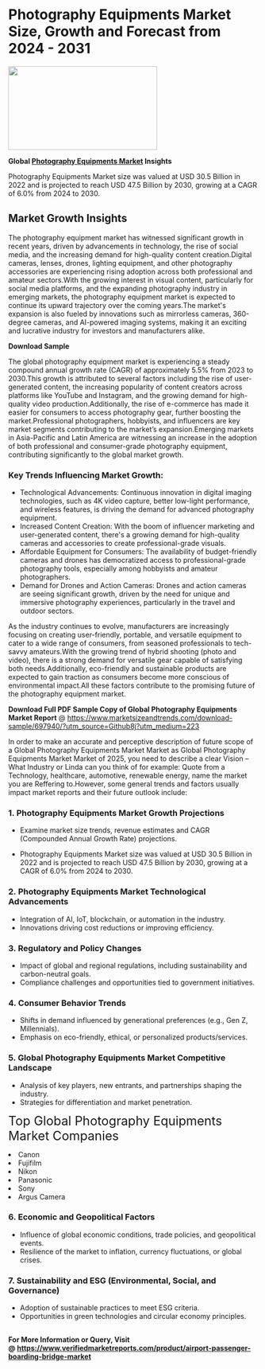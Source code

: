 <H1>Photography Equipments Market Size, Growth and Forecast from 2024 - 2031</H1><img class="aligncenter size-medium wp-image-584254" src="https://thirdeyenews.in/wp-content/uploads/2024/09/Global-Market-Research-300x168.jpeg" alt="" width="300" height="168" /><p><strong>Global&nbsp;<a href="https://www.marketsizeandtrends.com/download-sample/697940/?utm_source=Github8j?utm_medium=223">Photography Equipments Market</a> Insights</strong></p><p>Photography Equipments Market size was valued at USD 30.5 Billion in 2022 and is projected to reach USD 47.5 Billion by 2030, growing at a CAGR of 6.0% from 2024 to 2030.</p><p><h2>Market Growth Insights</h2> <p>The photography equipment market has witnessed significant growth in recent years, driven by advancements in technology, the rise of social media, and the increasing demand for high-quality content creation.Digital cameras, lenses, drones, lighting equipment, and other photography accessories are experiencing rising adoption across both professional and amateur sectors.With the growing interest in visual content, particularly for social media platforms, and the expanding photography industry in emerging markets, the photography equipment market is expected to continue its upward trajectory over the coming years.The market's expansion is also fueled by innovations such as mirrorless cameras, 360-degree cameras, and AI-powered imaging systems, making it an exciting and lucrative industry for investors and manufacturers alike.</p> <p><strong>Download Sample</strong></p> <p>The global photography equipment market is experiencing a steady compound annual growth rate (CAGR) of approximately 5.5% from 2023 to 2030.This growth is attributed to several factors including the rise of user-generated content, the increasing popularity of content creators across platforms like YouTube and Instagram, and the growing demand for high-quality video production.Additionally, the rise of e-commerce has made it easier for consumers to access photography gear, further boosting the market.Professional photographers, hobbyists, and influencers are key market segments contributing to the market’s expansion.Emerging markets in Asia-Pacific and Latin America are witnessing an increase in the adoption of both professional and consumer-grade photography equipment, contributing significantly to the global market growth.<h3>Key Trends Influencing Market Growth:</h3> <ul> <li>Technological Advancements: Continuous innovation in digital imaging technologies, such as 4K video capture, better low-light performance, and wireless features, is driving the demand for advanced photography equipment.</li> <li>Increased Content Creation: With the boom of influencer marketing and user-generated content, there's a growing demand for high-quality cameras and accessories to create professional-grade visuals.</li> <li>Affordable Equipment for Consumers: The availability of budget-friendly cameras and drones has democratized access to professional-grade photography tools, especially among hobbyists and amateur photographers.</li> <li>Demand for Drones and Action Cameras: Drones and action cameras are seeing significant growth, driven by the need for unique and immersive photography experiences, particularly in the travel and outdoor sectors.</li> </ul> <p>As the industry continues to evolve, manufacturers are increasingly focusing on creating user-friendly, portable, and versatile equipment to cater to a wide range of consumers, from seasoned professionals to tech-savvy amateurs.With the growing trend of hybrid shooting (photo and video), there is a strong demand for versatile gear capable of satisfying both needs.Additionally, eco-friendly and sustainable products are expected to gain traction as consumers become more conscious of environmental impact.All these factors contribute to the promising future of the photography equipment market.</p> <p><span class=""><strong>Download Full PDF Sample Copy of Global Photography Equipments Market Report</strong> @ <a href="https://www.marketsizeandtrends.com/download-sample/697940/?utm_source=Github8j?utm_medium=223" target="_blank">https://www.marketsizeandtrends.com/download-sample/697940/?utm_source=Github8j?utm_medium=223</a></span></p><p>In order to make an accurate and perceptive description of future scope of a Global&nbsp;Photography Equipments Market Market as Global&nbsp;Photography Equipments Market Market of 2025, you need to describe a clear Vision &ndash; What Industry or Linda can you think of for example: Quote from a Technology, healthcare, automotive, renewable energy, name the market you are Reffering to.However, some general trends and factors usually impact market reports and their future outlook include:</p><h3>1.&nbsp;<strong>Photography Equipments Market Growth Projections</strong></h3><ul><li>Examine market size trends, revenue estimates and CAGR (Compounded Annual Growth Rate) projections.</li><li><p>Photography Equipments Market size was valued at USD 30.5 Billion in 2022 and is projected to reach USD 47.5 Billion by 2030, growing at a CAGR of 6.0% from 2024 to 2030.</p></li></ul><h3>2.&nbsp;<strong>Photography Equipments Market Technological Advancements</strong></h3><ul><li>Integration of AI, IoT, blockchain, or automation in the industry.</li><li>Innovations driving cost reductions or improving efficiency.</li></ul><h3>3.&nbsp;<strong>Regulatory and Policy Changes</strong></h3><ul><li>Impact of global and regional regulations, including sustainability and carbon-neutral goals.</li><li>Compliance challenges and opportunities tied to government initiatives.</li></ul><h3>4.&nbsp;<strong>Consumer Behavior Trends</strong></h3><ul><li>Shifts in demand influenced by generational preferences (e.g., Gen Z, Millennials).</li><li>Emphasis on eco-friendly, ethical, or personalized products/services.</li></ul><h3>5.&nbsp;<strong>Global Photography Equipments Market Competitive Landscape</strong></h3><ul><li>Analysis of key players, new entrants, and partnerships shaping the industry.</li><li>Strategies for differentiation and market penetration.</li></ul><p data-pm-slice="1 1 []"><span style="color: inherit; font-family: inherit; font-size: 25px;">Top Global Photography Equipments Market Companies</span></p><div class="" data-test-id=""><p><li>Canon</li><li> Fujifilm</li><li> Nikon</li><li> Panasonic</li><li> Sony</li><li> Argus Camera</li></p></div><h3>6.&nbsp;<strong>Economic and Geopolitical Factors</strong></h3><ul><li>Influence of global economic conditions, trade policies, and geopolitical events.</li><li>Resilience of the market to inflation, currency fluctuations, or global crises.</li></ul><h3>7.&nbsp;<strong>Sustainability and ESG (Environmental, Social, and Governance)</strong></h3><ul><li>Adoption of sustainable practices to meet ESG criteria.</li><li>Opportunities in green technologies and circular economy principles.</li></ul><h2><strong style="font-size: 14px;">For More Information or Query, Visit @&nbsp;</strong><a style="background-color: #ffffff; font-size: 14px;" href="https://www.marketsizeandtrends.com/report/photography-equipments-market/" target="_blank">https://www.verifiedmarketreports.com/product/airport-passenger-boarding-bridge-market</a></h2>